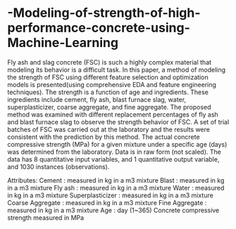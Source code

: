 # -Modeling-of-strength-of-high-performance-concrete-using-Machine-Learning

Fly ash and slag concrete (FSC) is such a highly complex material that modeling its 
behavior is a difficult task. In this paper, a method of modeling the strength of FSC using 
different feature selection and optimization models is presented(using comprehensive EDA and feature engineering techniques).
The strength is a function of age and ingredients. These ingredients include cement, fly ash, blast furnace slag, water, 
superplasticizer, coarse aggregate, and fine aggregate. The proposed method was 
examined with different replacement percentages of fly ash and blast furnace slag to 
observe the strength behavior of FSC. A set of trial batches of FSC was carried out at 
the laboratory and the results were consistent with the prediction by this method. The actual concrete compressive strength (MPa) for
a given mixture under a specific age (days) was determined from the laboratory.
Data is in raw form (not scaled). The data has 8 quantitative input variables,
and 1 quantitative output variable, and 1030 instances (observations).

Attributes:
Cement : measured in kg in a m3 mixture
Blast : measured in kg in a m3 mixture
Fly ash : measured in kg in a m3 mixture
Water : measured in kg in a m3 mixture
Superplasticizer : measured in kg in a m3 mixture
Coarse Aggregate : measured in kg in a m3 mixture
Fine Aggregate : measured in kg in a m3 mixture
Age : day (1~365)
Concrete compressive strength measured in MPa
